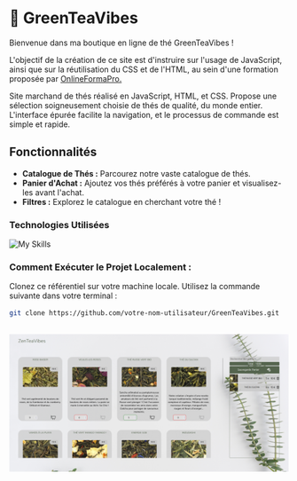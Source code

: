 # 🍵 GreenTeaVibes

Bienvenue dans ma boutique en ligne de thé GreenTeaVibes !

L'objectif de la création de ce site est d'instruire sur l'usage de JavaScript, ainsi que sur la réutilisation du CSS et de l'HTML, au sein d'une formation proposée par <a href = 'https://www.onlineformapro.com/' target = "_blank" >OnlineFormaPro.</a>
 
Site marchand de thés réalisé en JavaScript, HTML, et CSS. Propose une sélection soigneusement choisie de thés de qualité, du monde entier. L'interface épurée facilite la navigation, et le processus de commande est simple et rapide.

## Fonctionnalités

- **Catalogue de Thés :** Parcourez notre vaste catalogue de thés.
- **Panier d'Achat :** Ajoutez vos thés préférés à votre panier et visualisez-les avant l'achat.
- **Filtres :** Explorez le catalogue en cherchant votre thé ! 

### Technologies Utilisées

![My Skills](https://skillicons.dev/icons?i=js,html,css,)

### Comment Exécuter le Projet Localement :

Clonez ce référentiel sur votre machine locale. Utilisez la commande suivante dans votre terminal :

```bash
git clone https://github.com/votre-nom-utilisateur/GreenTeaVibes.git

```
##
![ScreenShoot](Asset.png)
